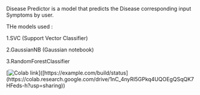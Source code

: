 Disease Predictor is a model that predicts the Disease corresponding input Symptoms by user.

THe models used :

1.SVC (Support Vector Classifier)

2.GaussianNB (Gaussian notebook)

3.RandomForestClassifier 


[![Colab link]([https://example.com/build/status](https://colab.research.google.com/drive/1nC_4nyRI5GPkq4UQOEgQSqQK7HFeds-h?usp=sharing))]([https://example.com/build/status](https://colab.research.google.com/drive/1nC_4nyRI5GPkq4UQOEgQSqQK7HFeds-h?usp=sharing))
